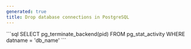 ```yaml
---
generated: true
title: Drop database connections in PostgreSQL
---
```


<div markdown="1" class="ans">
```sql
SELECT pg_terminate_backend(pid)
FROM pg_stat_activity
WHERE datname = 'db_name'
```
</div>
